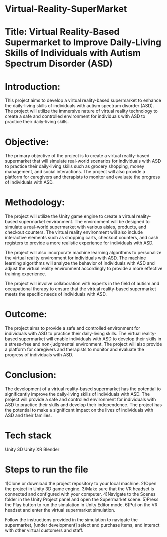 # Virtual-Reality-SuperMarket
# Title: Virtual Reality-Based Supermarket to Improve Daily-Living Skills of Individuals with Autism Spectrum Disorder (ASD)

# Introduction:
This project aims to develop a virtual reality-based supermarket to enhance the daily-living skills of individuals with autism spectrum disorder (ASD). The project will utilize the immersive nature of virtual reality technology to create a safe and controlled environment for individuals with ASD to practice their daily-living skills.

# Objective:
The primary objective of the project is to create a virtual reality-based supermarket that will simulate real-world scenarios for individuals with ASD to practice their daily-living skills such as grocery shopping, money management, and social interactions. The project will also provide a platform for caregivers and therapists to monitor and evaluate the progress of individuals with ASD.

# Methodology:
The project will utilize the Unity game engine to create a virtual reality-based supermarket environment. The environment will be designed to simulate a real-world supermarket with various aisles, products, and checkout counters. The virtual reality environment will also include interactive elements such as shopping carts, checkout counters, and cash registers to provide a more realistic experience for individuals with ASD.

The project will also incorporate machine learning algorithms to personalize the virtual reality environment for individuals with ASD. The machine learning algorithms will analyze the behavior of individuals with ASD and adjust the virtual reality environment accordingly to provide a more effective training experience.

The project will involve collaboration with experts in the field of autism and occupational therapy to ensure that the virtual reality-based supermarket meets the specific needs of individuals with ASD.

# Outcome:
The project aims to provide a safe and controlled environment for individuals with ASD to practice their daily-living skills. The virtual reality-based supermarket will enable individuals with ASD to develop their skills in a stress-free and non-judgmental environment. The project will also provide a platform for caregivers and therapists to monitor and evaluate the progress of individuals with ASD.

# Conclusion:
The development of a virtual reality-based supermarket has the potential to significantly improve the daily-living skills of individuals with ASD. The project will provide a safe and controlled environment for individuals with ASD to practice their skills and develop their independence. The project has the potential to make a significant impact on the lives of individuals with ASD and their families.

# Tech stack 
Unity 3D
Unity XR 
Blender 
 # Steps to run the file
1)Clone or download the project repository to your local machine.
2)Open the project in Unity 3D game engine.
3)Make sure that the VR headset is connected and configured with your computer.
4)Navigate to the Scenes folder in the Unity Project panel and open the Supermarket scene.
5)Press the Play button to run the simulation in Unity Editor mode.
6)Put on the VR headset and enter the virtual supermarket simulation.

Follow the instructions provided in the simulation to navigate the supermarket,
[under development]
select and purchase items, and interact with other virtual customers and staff.



